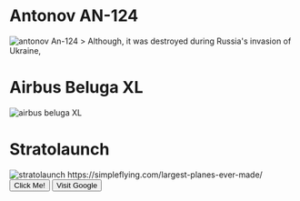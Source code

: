 <h1>Antonov AN-124</h1>
<img src="https://live.staticflickr.com/65535/51911482284_f84531e50a_b.jpg" alt="antonov An-124">
> Although, it was destroyed during Russia's invasion of Ukraine, 
<h1>Airbus Beluga XL</h1>
<img src="https://live.staticflickr.com/65535/47968377973_bf404bd56a_b.jpg" alt="airbus beluga XL">
<h1>Stratolaunch</h1>
<img src="https://live.staticflickr.com/4752/39233090174_445a804bfd_b.jpg" alt="stratolaunch">
https://simpleflying.com/largest-planes-ever-made/
<button type="button" onclick="alert('Hello world!')">Click Me!</button>

<a href="http://www.google.com/">
   <button>Visit Google</button>
</a>
